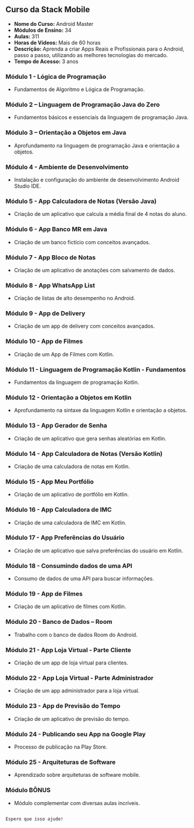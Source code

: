 
## Curso da Stack Mobile

- **Nome do Curso:** Android Master
- **Módulos de Ensino:** 34
- **Aulas:** 311
- **Horas de Vídeos:** Mais de 60 horas
- **Descrição:** Aprenda a criar Apps Reais e Profissionais para o Android, passo a passo, utilizando as melhores tecnologias do mercado.
- **Tempo de Acesso:** 3 anos

### Módulo 1 - Lógica de Programação
- Fundamentos de Algoritmo e Lógica de Programação.

### Módulo 2 – Linguagem de Programação Java do Zero
- Fundamentos básicos e essenciais da linguagem de programação Java.

### Módulo 3 – Orientação a Objetos em Java
- Aprofundamento na linguagem de programação Java e orientação a objetos.

### Módulo 4 - Ambiente de Desenvolvimento
- Instalação e configuração do ambiente de desenvolvimento Android Studio IDE.

### Módulo 5 - App Calculadora de Notas (Versão Java)
- Criação de um aplicativo que calcula a média final de 4 notas do aluno.

### Módulo 6 - App Banco MR em Java
- Criação de um banco fictício com conceitos avançados.

### Módulo 7 - App Bloco de Notas
- Criação de um aplicativo de anotações com salvamento de dados.

### Módulo 8 - App WhatsApp List
- Criação de listas de alto desempenho no Android.

### Módulo 9 - App de Delivery
- Criação de um app de delivery com conceitos avançados.

### Módulo 10 - App de Filmes
- Criação de um App de Filmes com Kotlin.

### Módulo 11 - Linguagem de Programação Kotlin - Fundamentos
- Fundamentos da linguagem de programação Kotlin.

### Módulo 12 - Orientação a Objetos em Kotlin
- Aprofundamento na sintaxe da linguagem Kotlin e orientação a objetos.

### Módulo 13 - App Gerador de Senha
- Criação de um aplicativo que gera senhas aleatórias em Kotlin.

### Módulo 14 - App Calculadora de Notas (Versão Kotlin)
- Criação de uma calculadora de notas em Kotlin.

### Módulo 15 - App Meu Portfólio
- Criação de um aplicativo de portfólio em Kotlin.

### Módulo 16 - App Calculadora de IMC
- Criação de uma calculadora de IMC em Kotlin.

### Módulo 17 - App Preferências do Usuário
- Criação de um aplicativo que salva preferências do usuário em Kotlin.

### Módulo 18 - Consumindo dados de uma API
- Consumo de dados de uma API para buscar informações.

### Módulo 19 - App de Filmes
- Criação de um aplicativo de filmes com Kotlin.

### Módulo 20 - Banco de Dados – Room
- Trabalho com o banco de dados Room do Android.

### Módulo 21 - App Loja Virtual - Parte Cliente
- Criação de um app de loja virtual para clientes.

### Módulo 22 - App Loja Virtual - Parte Administrador
- Criação de um app administrador para a loja virtual.

### Módulo 23 - App de Previsão do Tempo
- Criação de um aplicativo de previsão do tempo.

### Módulo 24 - Publicando seu App na Google Play
- Processo de publicação na Play Store.

### Módulo 25 - Arquiteturas de Software
- Aprendizado sobre arquiteturas de software mobile.

### Módulo BÔNUS
- Módulo complementar com diversas aulas incríveis.
```

Espero que isso ajude!
